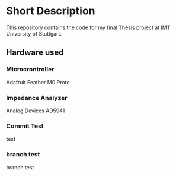 # Short Description

This repository contains the code for my final Thesis project at IMT University of Stuttgart.

## Hardware used

### Microcrontroller
Adafruit Feather M0 Proto

### Impedance Analyzer
Analog Devices AD5941

### Commit Test
test

### branch test
branch test